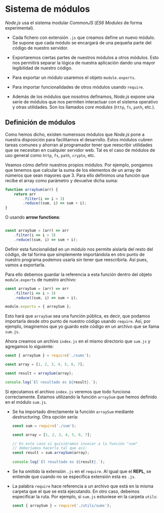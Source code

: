 # Sistema de módulos

*Node.js* usa el sistema modular *CommonJS* (*ES6 Modules* de forma experimental).

- Cada fichero con extensión `.js` que creamos define un nuevo módulo. Se supone que cada módulo se encargará de una pequeña parte del código de nuestro servidor.

- Exportaremos ciertas partes de nuestros módulos a otros módulos. Esto nos permitirá separar la lógica de nuestra aplicación dando una mayor legibilidad de nuestro código.

- Para exportar un módulo usaremos el objeto `module.exports`.

- Para importar funcionalidades de otros módulos usando `require`.

- Además de los módulos que nosotros definamos, *Node.js* expone una serie de módulos que nos permiten interactuar con el sistema operativo y otras utilidades. Son los llamados *core modules* (`http`, `fs`, `path`, etc.). 

## Definición de módulos

Como hemos dicho, existen numerosos módulos que *Node.js* pone a nuestra disposición para facilitarnos el desarrollo. Estos módulos cubren tareas comunes y ahorran al programador tener que reescribir utilidades que se necesitan en cualquier servidor web. Tal es el caso de módulos de uso general como `http`, `fs`, `path`, `crypto`, etc. 

Veamos cómo definir nuestros propios módulos. Por ejemplo, pongamos que tenemos que calcular la suma de los elementos de un array de números que sean mayores que 3. Para ello definimos una función que recibe el array como parámetro y devuelve dicha suma:

```javascript
function arraySum(arr) {
    return arr
        .filter(i => i > 3)
        .reduce((sum, i) => sum + i);
}
```

O usando **arrow functions**:

```javascript

const arraySum = (arr) => arr
    .filter(i => i > 3)
    .reduce((sum, i) => sum + i);

```

Definir esta funcionalidad en un módulo nos permite aislarla del resto del código, de tal forma que simplemente importándola en otro punto de nuestro programa podemos usarla sin tener que reescribirla. Así pues, vamos a exportarla. 

Para ello debemos guardar la referencia a esta función dentro del objeto `module.exports` de nuestro archivo:

```javascript
const arraySum = (arr) => arr
    .filter(i => i > 3)
    .reduce((sum, i) => sum + i);

module.exports = { arraySum };
```

Esto hará que `arraySum` sea una función pública, es decir, que podamos importarla desde otro punto de nuestro código usando `require`. Así, por ejemplo, imaginemos que yo guardo este código en un archivo que se llama `sum.js`.

Ahora creamos un archivo `index.js` en el mismo directorio que `sum.js` y agregamos lo siguiente:

```javascript
const { arraySum } = require('./sums');

const array = [1, 2, 3, 4, 5, 6, 7];

const result = arraySum(array);

console.log(`El resultado es ${result}.`);
```

Si ejecutamos el archivo `index.js` veremos que todo funciona correctamente. Estamos utilizando la función `arraySum` que hemos definido en el módulo `sum.js`.

- Se ha importado directamente la función `arraySum` mediante *destructuring*. Otra opción sería:
	```javascript
	const sum = require('./sum');

	const array = [1, 2, 3, 4, 5, 6, 7];

	// En este caso si quisiéramos invocar a la función "sum" 
	// deberíamos hacerlo tal que así:
	const result = sum.arraySum(array);
	 
	console.log(`El resultado es ${result}.`);
	```

- Se ha omitido la extensión `.js` en el `require`. Al igual que el **REPL**, se entiende que cuando no se especifica extensión esta es `.js`.

- La palabra `require` hace referencia a un archivo que está en la misma carpeta que el que se está ejecutando. En otro caso, debemos especificar la ruta. Por ejemplo, si `sum.js` estuviese en la carpeta `utils`: 

  ```javascript
  const { arraySum } = require('./utils/sums');
  ```

  
